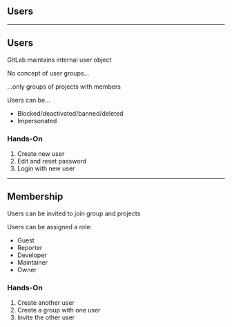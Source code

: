 <!-- .slide: class="vertical-center" -->

<i class="fa-duotone fa-users fa-8x fa-duotone-colors" style="float: right; color: grey;"></i>

## Users

---

## Users

<i class="fa-duotone fa-user fa-4x fa-duotone-colors" style="float: right;"></i>

GitLab maintains internal user object

No concept of user groups...

...only groups of projects with members

Users can be...

- Blocked/deactivated/banned/deleted
- Impersonated

### Hands-On

1. Create new user
1. Edit and reset password
1. Login with new user

---

## Membership

<i class="fa-duotone fa-id-badge fa-4x fa-duotone-colors" style="float: right;"></i>

Users can be invited to join group and projects

Users can be assigned a role:

- Guest
- Reporter
- Developer
- Maintainer
- Owner

### Hands-On

1. Create another user
1. Create a group with one user
1. Invite the other user
